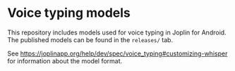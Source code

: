 # Voice typing models

This repository includes models used for voice typing in Joplin for Android. The published models can be found in the `releases/` tab.

See https://joplinapp.org/help/dev/spec/voice_typing#customizing-whisper for information about the model format.
